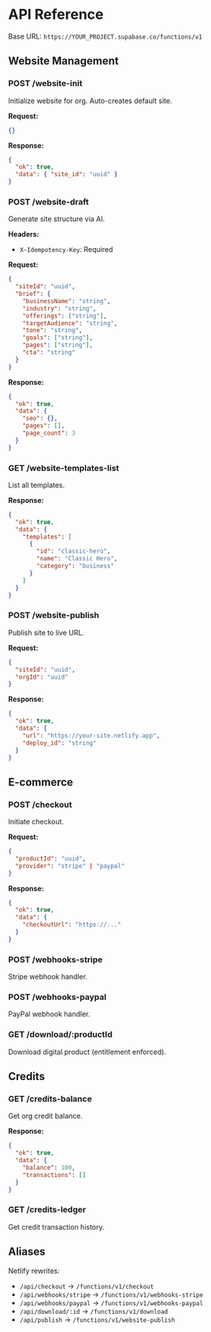 # API Reference

Base URL: `https://YOUR_PROJECT.supabase.co/functions/v1`

## Website Management

### POST /website-init
Initialize website for org. Auto-creates default site.

**Request:**
```json
{}
```

**Response:**
```json
{
  "ok": true,
  "data": { "site_id": "uuid" }
}
```

### POST /website-draft
Generate site structure via AI.

**Headers:**
- `X-Idempotency-Key`: Required

**Request:**
```json
{
  "siteId": "uuid",
  "brief": {
    "businessName": "string",
    "industry": "string",
    "offerings": ["string"],
    "targetAudience": "string",
    "tone": "string",
    "goals": ["string"],
    "pages": ["string"],
    "cta": "string"
  }
}
```

**Response:**
```json
{
  "ok": true,
  "data": {
    "seo": {},
    "pages": [],
    "page_count": 3
  }
}
```

### GET /website-templates-list
List all templates.

**Response:**
```json
{
  "ok": true,
  "data": {
    "templates": [
      {
        "id": "classic-hero",
        "name": "Classic Hero",
        "category": "business"
      }
    ]
  }
}
```

### POST /website-publish
Publish site to live URL.

**Request:**
```json
{
  "siteId": "uuid",
  "orgId": "uuid"
}
```

**Response:**
```json
{
  "ok": true,
  "data": {
    "url": "https://your-site.netlify.app",
    "deploy_id": "string"
  }
}
```

## E-commerce

### POST /checkout
Initiate checkout.

**Request:**
```json
{
  "productId": "uuid",
  "provider": "stripe" | "paypal"
}
```

**Response:**
```json
{
  "ok": true,
  "data": {
    "checkoutUrl": "https://..."
  }
}
```

### POST /webhooks-stripe
Stripe webhook handler.

### POST /webhooks-paypal
PayPal webhook handler.

### GET /download/:productId
Download digital product (entitlement enforced).

## Credits

### GET /credits-balance
Get org credit balance.

**Response:**
```json
{
  "ok": true,
  "data": {
    "balance": 100,
    "transactions": []
  }
}
```

### GET /credits-ledger
Get credit transaction history.

## Aliases

Netlify rewrites:
- `/api/checkout` → `/functions/v1/checkout`
- `/api/webhooks/stripe` → `/functions/v1/webhooks-stripe`
- `/api/webhooks/paypal` → `/functions/v1/webhooks-paypal`
- `/api/download/:id` → `/functions/v1/download`
- `/api/publish` → `/functions/v1/website-publish`
